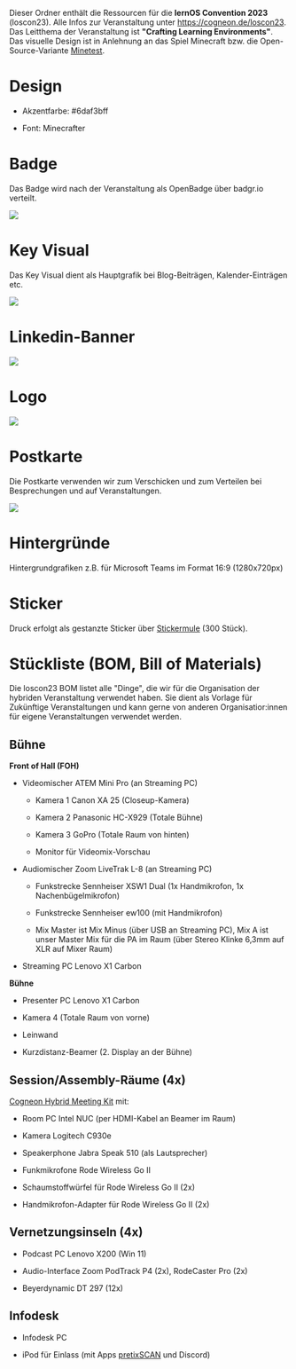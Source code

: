 Dieser Ordner enthält die Ressourcen für die **lernOS Convention 2023** (loscon23). Alle Infos zur Veranstaltung unter https://cogneon.de/loscon23. Das Leitthema der Veranstaltung ist **"Crafting Learning Environments"**. Das visuelle Design ist in Anlehnung an das Spiel Minecraft bzw. die Open-Source-Variante [Minetest](https://minetest.net).

# Design

- Akzentfarbe: #6daf3bff

- Font: Minecrafter

# Badge

Das Badge wird nach der Veranstaltung als OpenBadge über badgr.io verteilt.

![](loscon23-badge.png)

# Key Visual

Das Key Visual dient als Hauptgrafik bei Blog-Beiträgen, Kalender-Einträgen etc.

![](./loscon23-key-visual.png)

# Linkedin-Banner

![](loscon23-linkedin-banner.png)

# Logo

![](loscon23-logo.png)

# Postkarte

Die Postkarte verwenden wir zum Verschicken und zum Verteilen bei Besprechungen und auf Veranstaltungen.

![](loscon23-postkarte.png)

# Hintergründe

Hintergrundgrafiken z.B. für Microsoft Teams im Format 16:9 (1280x720px)

# Sticker

Druck erfolgt als gestanzte Sticker über [Stickermule](https://www.stickermule.com/) (300 Stück).

# Stückliste (BOM, Bill of Materials)

Die loscon23 BOM listet alle "Dinge", die wir für die Organisation der hybriden Veranstaltung verwendet haben. Sie dient als Vorlage für Zukünftige Veranstaltungen und kann gerne von anderen Organisatior:innen für eigene Veranstaltungen verwendet werden.

## Bühne

**Front of Hall (FOH)**

- Videomischer ATEM Mini Pro (an Streaming PC)
  
  - Kamera 1 Canon XA 25 (Closeup-Kamera)
  
  - Kamera 2 Panasonic HC-X929 (Totale Bühne)
  
  - Kamera 3 GoPro (Totale Raum von hinten)
  
  - Monitor für Videomix-Vorschau

- Audiomischer Zoom LiveTrak L-8 (an Streaming PC)
  
  - Funkstrecke Sennheiser XSW1 Dual (1x Handmikrofon, 1x Nachenbügelmikrofon)
  
  - Funkstrecke Sennheiser ew100 (mit Handmikrofon)
  
  - Mix Master ist Mix Minus (über USB an Streaming PC), Mix A ist unser Master Mix für die PA im Raum (über Stereo Klinke 6,3mm auf XLR auf Mixer Raum)

- Streaming PC Lenovo X1 Carbon

**Bühne**

- Presenter PC Lenovo X1 Carbon

- Kamera 4 (Totale Raum von vorne)

- Leinwand

- Kurzdistanz-Beamer (2. Display an der Bühne)

## Session/Assembly-Räume (4x)

[Cogneon Hybrid Meeting Kit](https://wiki.cogneon.de/hmk) mit:

- Room PC Intel NUC (per HDMI-Kabel an Beamer im Raum)

- Kamera Logitech C930e

- Speakerphone Jabra Speak 510 (als Lautsprecher)

- Funkmikrofone Rode Wireless Go II

- Schaumstoffwürfel für Rode Wireless Go II (2x)

- Handmikrofon-Adapter für Rode Wireless Go II (2x)

## Vernetzungsinseln (4x)

- Podcast PC Lenovo X200 (Win 11)

- Audio-Interface Zoom PodTrack P4 (2x), RodeCaster Pro (2x)

- Beyerdynamic DT 297 (12x)

## Infodesk

- Infodesk PC

- iPod für Einlass (mit Apps [pretixSCAN](https://pretix.eu/about/de/scan) und Discord)
